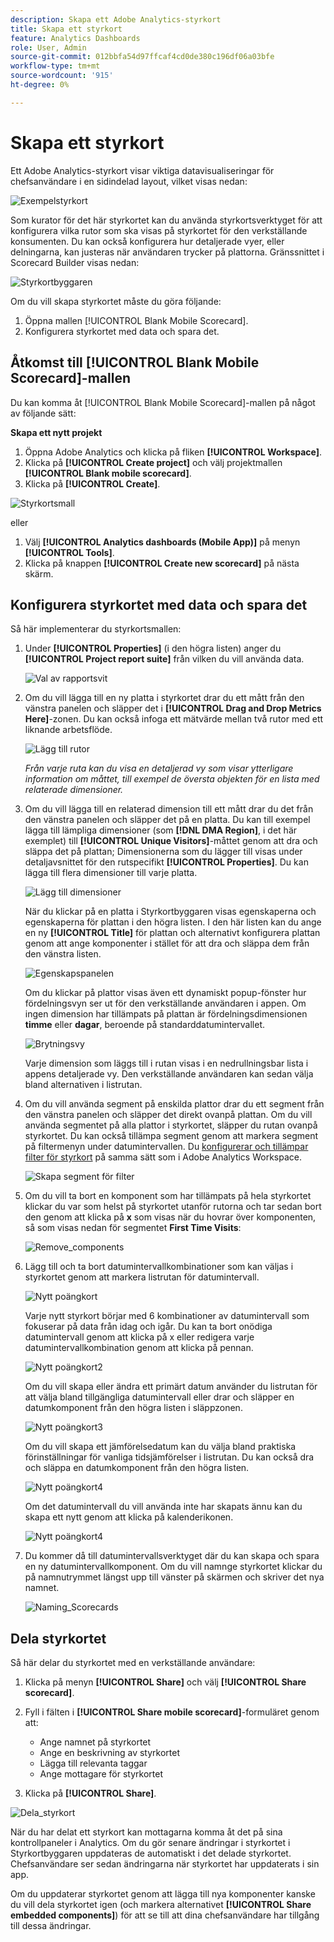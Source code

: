 ```yaml
---
description: Skapa ett Adobe Analytics-styrkort
title: Skapa ett styrkort
feature: Analytics Dashboards
role: User, Admin
source-git-commit: 012bbfa54d97ffcaf4cd0de380c196df06a03bfe
workflow-type: tm+mt
source-wordcount: '915'
ht-degree: 0%

---
```



# Skapa ett styrkort

Ett Adobe Analytics-styrkort visar viktiga datavisualiseringar för chefsanvändare i en sidindelad layout, vilket visas nedan:

![Exempelstyrkort](assets/intro_scorecard.png)

Som kurator för det här styrkortet kan du använda styrkortsverktyget för att konfigurera vilka rutor som ska visas på styrkortet för den verkställande konsumenten. Du kan också konfigurera hur detaljerade vyer, eller delningarna, kan justeras när användaren trycker på plattorna. Gränssnittet i Scorecard Builder visas nedan:

![Styrkortbyggaren](assets/scorecard_builder.png)

Om du vill skapa styrkortet måste du göra följande:

1. Öppna mallen [!UICONTROL Blank Mobile Scorecard].
2. Konfigurera styrkortet med data och spara det.

## Åtkomst till [!UICONTROL Blank Mobile Scorecard]-mallen

Du kan komma åt [!UICONTROL Blank Mobile Scorecard]-mallen på något av följande sätt:

**Skapa ett nytt projekt**

1. Öppna Adobe Analytics och klicka på fliken **[!UICONTROL Workspace]**.
1. Klicka på **[!UICONTROL Create project]** och välj projektmallen **[!UICONTROL Blank mobile scorecard]**.
1. Klicka på **[!UICONTROL Create]**.

![Styrkortsmall](assets/new_template.png)

eller

1. Välj **[!UICONTROL Analytics dashboards (Mobile App)]** på menyn **[!UICONTROL Tools]**.
1. Klicka på knappen **[!UICONTROL Create new scorecard]** på nästa skärm.

## Konfigurera styrkortet med data och spara det

Så här implementerar du styrkortsmallen:

1. Under **[!UICONTROL Properties]** (i den högra listen) anger du **[!UICONTROL Project report suite]** från vilken du vill använda data.

   ![Val av rapportsvit](assets/properties_save.png)

1. Om du vill lägga till en ny platta i styrkortet drar du ett mått från den vänstra panelen och släpper det i **[!UICONTROL Drag and Drop Metrics Here]**-zonen. Du kan också infoga ett mätvärde mellan två rutor med ett liknande arbetsflöde.

   ![Lägg till rutor](assets/build_list.png)


   *Från varje ruta kan du visa en detaljerad vy som visar ytterligare information om måttet, till exempel de översta objekten för en lista med relaterade dimensioner.*


1. Om du vill lägga till en relaterad dimension till ett mått drar du det från den vänstra panelen och släpper det på en platta. Du kan till exempel lägga till lämpliga dimensioner (som **[!DNL DMA Region]**, i det här exemplet) till **[!UICONTROL Unique Visitors]**-måttet genom att dra och släppa det på plattan; Dimensionerna som du lägger till visas under detaljavsnittet för den rutspecifikt **[!UICONTROL Properties]**. Du kan lägga till flera dimensioner till varje platta.

   ![Lägg till dimensioner](assets/layer_dimensions.png)

   När du klickar på en platta i Styrkortbyggaren visas egenskaperna och egenskaperna för plattan i den högra listen. I den här listen kan du ange en ny **[!UICONTROL Title]** för plattan och alternativt konfigurera plattan genom att ange komponenter i stället för att dra och släppa dem från den vänstra listen.

   ![Egenskapspanelen](assets/properties_tile.png)

   Om du klickar på plattor visas även ett dynamiskt popup-fönster hur fördelningsvyn ser ut för den verkställande användaren i appen. Om ingen dimension har tillämpats på plattan är fördelningsdimensionen **timme** eller **dagar**, beroende på standarddatumintervallet.

   ![Brytningsvy](assets/break_view.png)

   Varje dimension som läggs till i rutan visas i en nedrullningsbar lista i appens detaljerade vy. Den verkställande användaren kan sedan välja bland alternativen i listrutan.

1. Om du vill använda segment på enskilda plattor drar du ett segment från den vänstra panelen och släpper det direkt ovanpå plattan. Om du vill använda segmentet på alla plattor i styrkortet, släpper du rutan ovanpå styrkortet. Du kan också tillämpa segment genom att markera segment på filtermenyn under datumintervallen. Du [konfigurerar och tillämpar filter för styrkort](https://experienceleague.adobe.com/docs/analytics-learn/tutorials/analysis-workspace/using-panels/using-drop-down-filters.html) på samma sätt som i Adobe Analytics Workspace.

   ![Skapa segment för filter](assets/segment_ui.png)

1. Om du vill ta bort en komponent som har tillämpats på hela styrkortet klickar du var som helst på styrkortet utanför rutorna och tar sedan bort den genom att klicka på **x** som visas när du hovrar över komponenten, så som visas nedan för segmentet **First Time Visits**:

   ![Remove_components](assets/new_remove.png)

1. Lägg till och ta bort datumintervallkombinationer som kan väljas i styrkortet genom att markera listrutan för datumintervall.

   ![Nytt poängkort](assets/new_score_card.png)

   Varje nytt styrkort börjar med 6 kombinationer av datumintervall som fokuserar på data från idag och igår. Du kan ta bort onödiga datumintervall genom att klicka på x eller redigera varje datumintervallkombination genom att klicka på pennan.

   ![Nytt poängkort2](assets/new_score_card2.png)

   Om du vill skapa eller ändra ett primärt datum använder du listrutan för att välja bland tillgängliga datumintervall eller drar och släpper en datumkomponent från den högra listen i släppzonen.

   ![Nytt poängkort3](assets/new_score_card3.png)

   Om du vill skapa ett jämförelsedatum kan du välja bland praktiska förinställningar för vanliga tidsjämförelser i listrutan. Du kan också dra och släppa en datumkomponent från den högra listen.

   ![Nytt poängkort4](assets/new_score_card4.png)

   Om det datumintervall du vill använda inte har skapats ännu kan du skapa ett nytt genom att klicka på kalenderikonen.

   ![Nytt poängkort4](assets/new_score_card5.png)

1. Du kommer då till datumintervallsverktyget där du kan skapa och spara en ny datumintervallkomponent. Om du vill namnge styrkortet klickar du på namnutrymmet längst upp till vänster på skärmen och skriver det nya namnet.

   ![Naming_Scorecards](assets/new_name.png)

## Dela styrkortet

Så här delar du styrkortet med en verkställande användare:

1. Klicka på menyn **[!UICONTROL Share]** och välj **[!UICONTROL Share scorecard]**.

1. Fyll i fälten i **[!UICONTROL Share mobile scorecard]**-formuläret genom att:

   * Ange namnet på styrkortet
   * Ange en beskrivning av styrkortet
   * Lägga till relevanta taggar
   * Ange mottagare för styrkortet

1. Klicka på **[!UICONTROL Share]**.

![Dela_styrkort](assets/new_share.png)

När du har delat ett styrkort kan mottagarna komma åt det på sina kontrollpaneler i Analytics. Om du gör senare ändringar i styrkortet i Styrkortbyggaren uppdateras de automatiskt i det delade styrkortet. Chefsanvändare ser sedan ändringarna när styrkortet har uppdaterats i sin app.

Om du uppdaterar styrkortet genom att lägga till nya komponenter kanske du vill dela styrkortet igen (och markera alternativet **[!UICONTROL Share embedded components]**) för att se till att dina chefsanvändare har tillgång till dessa ändringar.